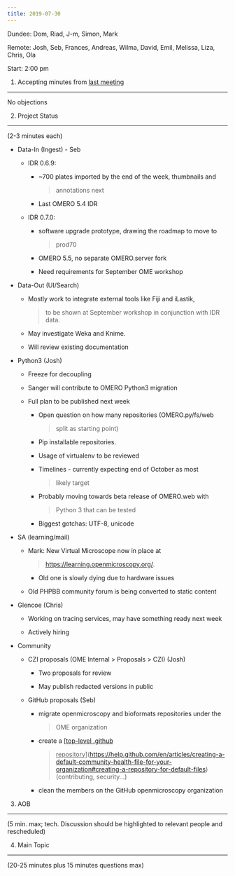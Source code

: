 ```yaml
---
title: 2019-07-30
---
```


Dundee: Dom, Riad, J-m, Simon, Mark

Remote: Josh, Seb, Frances, Andreas, Wilma, David, Emil, Melissa, Liza,
Chris, Ola

Start: 2:00 pm

1. Accepting minutes from [<u>last meeting</u>](https://drive.google.com/open?id=1TndXeC3wQSZVEaB5ZGpEAaPRl1QAufSI)
-------------------------------------------------------------------------------------------------------------------

No objections

2. Project Status
-----------------

(2-3 minutes each)

-   Data-In (Ingest) - Seb

    -   IDR 0.6.9:

        -   \~700 plates imported by the end of the week, thumbnails and
            > annotations next

        -   Last OMERO 5.4 IDR

    -   IDR 0.7.0:

        -   software upgrade prototype, drawing the roadmap to move to
            > prod70

        -   OMERO 5.5, no separate OMERO.server fork

        -   Need requirements for September OME workshop

-   Data-Out (UI/Search)

    -   Mostly work to integrate external tools like Fiji and iLastik,
        > to be shown at September workshop in conjunction with IDR
        > data.

    -   May investigate Weka and Knime.

    -   Will review existing documentation

-   Python3 (Josh)

    -   Freeze for decoupling

    -   Sanger will contribute to OMERO Python3 migration

    -   Full plan to be published next week

        -   Open question on how many repositories (OMERO.py/fs/web
            > split as starting point)

        -   Pip installable repositories.

        -   Usage of virtualenv to be reviewed

        -   Timelines - currently expecting end of October as most
            > likely target

        -   Probably moving towards beta release of OMERO.web with
            > Python 3 that can be tested

        -   Biggest gotchas: UTF-8, unicode

-   SA (learning/mail)

    -   Mark: New Virtual Microscope now in place at
        > [<u>https://learning.openmicroscopy.org/</u>](https://learning.openmicroscopy.org/).

        -   Old one is slowly dying due to hardware issues

    -   Old PHPBB community forum is being converted to static content

-   Glencoe (Chris)

    -   Working on tracing services, may have something ready next week

    -   Actively hiring

-   Community

    -   CZI proposals (OME Internal &gt; Proposals &gt; CZI) (Josh)

        -   Two proposals for review

        -   May publish redacted versions in public

    -   GitHub proposals (Seb)

        -   migrate openmicroscopy and bioformats repositories under the
            > OME organization

        -   create a [<u>top-level .github
            > repository</u>](https://help.github.com/en/articles/creating-a-default-community-health-file-for-your-organization#creating-a-repository-for-default-files)
            > (contributing, security…)

        -   clean the members on the GitHub openmicroscopy organization

3. AOB
------

(5 min. max; tech. Discussion should be highlighted to relevant people
and rescheduled)

4. Main Topic
-------------

(20-25 minutes plus 15 minutes questions max)
